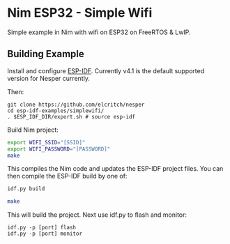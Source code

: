 # Nim ESP32 - Simple Wifi

Simple example in Nim with wifi on ESP32 on FreeRTOS & LwIP.

## Building Example

Install and configure [ESP-IDF](https://docs.espressif.com/projects/esp-idf/en/latest/esp32/get-started/index.html). Currently v4.1 is the default supported version for Nesper currently.

Then:

```shell
git clone https://github.com/elcritch/nesper
cd esp-idf-examples/simplewifi/
. $ESP_IDF_DIR/export.sh # source esp-idf
```

Build Nim project:

```sh
export WIFI_SSID="[SSID]"
export WIFI_PASSWORD="[PASSWORD]"
make
```

This compiles the Nim code and updates the ESP-IDF project files. You can then compile the ESP-IDF build by one of:

```sh
idf.py build
```

```sh
make
```

This will build the project. Next use idf.py to flash and monitor:

```shell
idf.py -p [port] flash
idf.py -p [port] monitor
```
